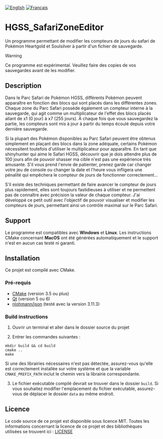[![English](https://img.shields.io/badge/EN-B31942)](README.md)
[![Français](https://img.shields.io/badge/FR-002654)](README.fr.md)

# HGSS_SafariZoneEditor
Un programme permettant de modifier les compteurs de jours du safari de Pokémon Heartgold et Soulsilver à partir d'un fichier de sauvegarde.

> [!WARNING]
> Ce programme est expérimental. Veuillez faire des copies de vos sauvegardes avant de les modifier.

## Description
Dans le Parc Safari de Pokémon HGSS, différents Pokémon peuvent apparaître en fonction des blocs qui sont placés dans les différentes zones. Chaque zone du Parc Safari possède également un compteur interne à la sauvegarde, qui agit comme un multiplicateur de l'effet des blocs placés allant de x1 (0 jour) à x7 (255 jours). À chaque fois que vous sauvegardez la partie, les compteurs sont mis à jour à partir du temps écoulé depuis votre dernière sauvegarde.

Si la plupart des Pokémon disponibles au Parc Safari peuvent être obtenus simplement en plaçant des blocs dans la zone adéquate, certains Pokémon nécessitent toutefois d'utiliser le multiplicateur pour apparaître. En tant que shinyhunter qui aime le Safari HGSS, découvrir que je dois attendre plus de 100 jours afin de pouvoir shasser ma cible n'est pas une expérience très amusante. S'il vous prend l'envie de patienter, prenez garde car changer votre jeu de console ou changer la date et l'heure vous infligera une pénalité qui empêchera le compteur de jours de fonctionner correctement...

S'il existe des techniques permettant de faire avancer le compteur de jours plus rapidement, elles sont toujours fastidieuses à utiliser et ne permettent pas de connaître avec précision la valeur de chaque compteur. J'ai développé ce petit outil avec l'objectif de pouvoir visualiser et modifier les compteurs de jours, permettant ainsi un contrôle maximal sur le Parc Safari.

## Support
Le programme est compatibles avec **Windows** et **Linux**. Les instructions CMake concernant **MacOS** ont été générées automatiquement et le support n'est en aucun cas testé ni garanti.

## Installation
Ce projet est compilé avec CMake.

### Pré-requis
- [CMake](https://cmake.org/) (version 3.5 ou plus)
- [Qt](https://www.qt.io/) (version 5 ou 6)
- [nlohmann/json](https://github.com/nlohmann/json) (testé avec la version 3.11.3)

### Build instructions
1. Ouvrir un terminal et aller dans le dossier source du projet

2. Entrer les commandes suivantes :
```
mkdir build && cd build
cmake ..
make
```
Si une des librairies nécessaires n'est pas détectée, assurez-vous qu'elle est correctement installée sur votre système et que la variable ```CMAKE_PREFIX_PATH``` inclut le chemin vers la librairie correspondante.

3. Le fichier exécutable compilé devrait se trouver dans le dossier ```build```. Si vous souhaitez modifier l'emplacement du fichier exécutable, assurez-vous de déplacer le dossier ```data``` au même endroit.

## Licence
Le code source de ce projet est disponible sous licence MIT. Toutes les informations concernant la licence de ce projet et des bibliothèques utilisées se trouvent ici : [LICENSE](LICENSE)